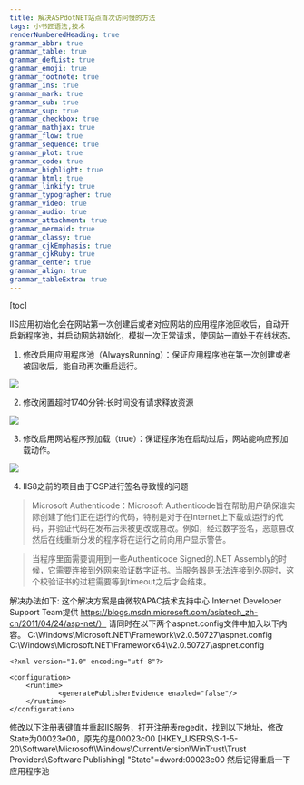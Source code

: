 ```yaml
---
title: 解决ASPdotNET站点首次访问慢的方法
tags: 小书匠语法,技术
renderNumberedHeading: true
grammar_abbr: true
grammar_table: true
grammar_defList: true
grammar_emoji: true
grammar_footnote: true
grammar_ins: true
grammar_mark: true
grammar_sub: true
grammar_sup: true
grammar_checkbox: true
grammar_mathjax: true
grammar_flow: true
grammar_sequence: true
grammar_plot: true
grammar_code: true
grammar_highlight: true
grammar_html: true
grammar_linkify: true
grammar_typographer: true
grammar_video: true
grammar_audio: true
grammar_attachment: true
grammar_mermaid: true
grammar_classy: true
grammar_cjkEmphasis: true
grammar_cjkRuby: true
grammar_center: true
grammar_align: true
grammar_tableExtra: true
---
```


[toc]

IIS应用初始化会在网站第一次创建后或者对应网站的应用程序池回收后，自动开启新程序池，并启动网站初始化，模拟一次正常请求，使网站一直处于在线状态。

1. 修改启用应用程序池（AlwaysRunning）：保证应用程序池在第一次创建或者被回收后，能自动再次重启运行。

![](http://qiniu.imolili.com/小书匠/1594275389144.png)

2. 修改闲置超时1740分钟:长时间没有请求释放资源

![](http://qiniu.imolili.com/小书匠/1594275409800.png)

3. 修改启用网站程序预加载（true）：保证程序池在启动过后，网站能响应预加载动作。

![](http://qiniu.imolili.com/小书匠/1594275425654.png)

4. IIS8之前的项目由于CSP进行签名导致慢的问题

> Microsoft Authenticode：Microsoft Authenticode旨在帮助用户确保谁实际创建了他们正在运行的代码，特别是对于在Internet上下载或运行的代码，并验证代码在发布后未被更改或篡改。例如，经过数字签名，恶意篡改然后在线重新分发的程序将在运行之前向用户显示警告。

> 当程序里面需要调用到一些Authenticode Signed的.NET Assembly的时候，它需要连接到外网来验证数字证书。当服务器是无法连接到外网时，这个校验证书的过程需要等到timeout之后才会结束。

解决办法如下:
这个解决方案是由微软APAC技术支持中心 Internet Developer Support Team提供 https://blogs.msdn.microsoft.com/asiatech_zh-cn/2011/04/24/asp-net/）
请同时在以下两个aspnet.config文件中加入以下内容。
C:\Windows\Microsoft.NET\Framework\v2.0.50727\aspnet.config
C:\Windows\Microsoft.NET\Framework64\v2.0.50727\aspnet.config

```
<?xml version="1.0" encoding="utf-8"?>

<configuration>
    <runtime>
            <generatePublisherEvidence enabled="false"/>
    </runtime>
</configuration>
```

修改以下注册表键值并重起IIS服务，打开注册表regedit，找到以下地址，修改State为00023e00，原先的是00023c00
\[HKEY_USERS\S-1-5-20\Software\Microsoft\Windows\CurrentVersion\WinTrust\Trust Providers\Software Publishing]
"State"=dword:00023e00
然后记得重启一下应用程序池
